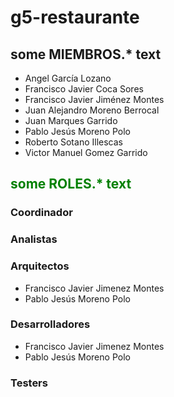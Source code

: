 # g5-restaurante
## <span stye="color:red"> some MIEMBROS.* text</span>
- Angel García Lozano
- Francisco Javier Coca Sores
- Francisco Javier Jiménez Montes
- Juan Alejandro Moreno Berrocal
- Juan Marques Garrido
- Pablo Jesús Moreno Polo
- Roberto Sotano Illescas
- Victor Manuel Gomez Garrido

## <span style="color:green"> some ROLES.* text</span>
### Coordinador

### Analistas

### Arquitectos
- Francisco Javier Jimenez Montes<br/>
- Pablo Jesús Moreno Polo<br/>

### Desarrolladores
- Francisco Javier Jimenez Montes<br/>
- Pablo Jesús Moreno Polo<br/>

### Testers
